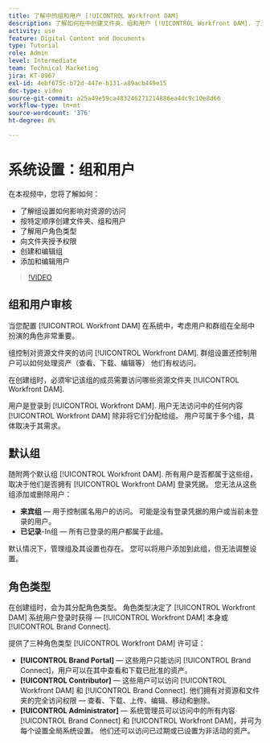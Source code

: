 ```yaml
---
title: 了解中的组和用户 [!UICONTROL Workfront DAM]
description: 了解如何在中创建文件夹、组和用户 [!UICONTROL Workfront DAM]. 了解用户角色类型并授予文件夹权限。
activity: use
feature: Digital Content and Documents
type: Tutorial
role: Admin
level: Intermediate
team: Technical Marketing
jira: KT-8967
exl-id: 4ebf675c-b72d-447e-b131-a89acb449e15
doc-type: video
source-git-commit: a25a49e59ca483246271214886ea4dc9c10e8d66
workflow-type: tm+mt
source-wordcount: '376'
ht-degree: 0%

---
```


# 系统设置：组和用户

在本视频中，您将了解如何：

* 了解组设置如何影响对资源的访问
* 按特定顺序创建文件夹、组和用户
* 了解用户角色类型
* 向文件夹授予权限
* 创建和编辑组
* 添加和编辑用户

>[!VIDEO](https://video.tv.adobe.com/v/335230/?quality=12&learn=on)

## 组和用户审核

当您配置 [!UICONTROL Workfront DAM] 在系统中，考虑用户和群组在全局中扮演的角色非常重要。

组控制对资源文件夹的访问 [!UICONTROL Workfront DAM]. 群组设置还控制用户可以如何处理资产（查看、下载、编辑等） 他们有权访问。

在创建组时，必须牢记该组的成员需要访问哪些资源文件夹 [!UICONTROL Workfront DAM].

用户是登录到 [!UICONTROL Workfront DAM]. 用户无法访问中的任何内容 [!UICONTROL Workfront DAM] 除非将它们分配给组。 用户可属于多个组，具体取决于其需求。

## 默认组

随附两个默认组 [!UICONTROL Workfront DAM]. 所有用户是否都属于这些组，取决于他们是否拥有 [!UICONTROL Workfront DAM] 登录凭据。 您无法从这些组添加或删除用户：

* **来宾组** — 用于控制匿名用户的访问。 可能是没有登录凭据的用户或当前未登录的用户。
* **已记录**-In组 — 所有已登录的用户都属于此组。

默认情况下，管理组及其设置也存在。 您可以将用户添加到此组，但无法调整设置。

## 角色类型

在创建组时，会为其分配角色类型。 角色类型决定了 [!UICONTROL Workfront DAM] 系统用户登录时获得 —  [!UICONTROL Workfront DAM] 本身或 [!UICONTROL Brand Connect].

提供了三种角色类型 [!UICONTROL Workfront DAM] 许可证：

* **[!UICONTROL Brand Portal]** — 这些用户只能访问 [!UICONTROL Brand Connect]，用户可以在其中查看和下载已批准的资产。
* **[!UICONTROL Contributor]** — 这些用户可以访问 [!UICONTROL Workfront DAM] 和 [!UICONTROL Brand Connect]. 他们拥有对资源和文件夹的完全访问权限 — 查看、下载、上传、编辑、移动和删除。
* **[!UICONTROL Administrator]** — 系统管理员可以访问中的所有内容 [!UICONTROL Brand Connect] 和 [!UICONTROL Workfront DAM]，并可为每个设置全局系统设置。 他们还可以访问已过期或已设置为非活动的资产。

<!-- 
Learn more graphic & documentation article link, below
* Understanding the difference between Workfront licenses and Workfront DAM role types
* -->
